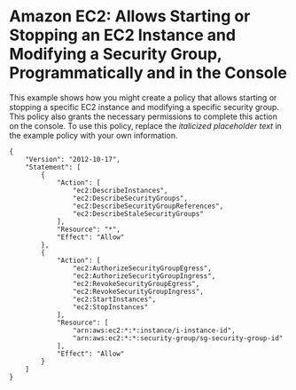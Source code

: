 # Amazon EC2: Allows Starting or Stopping an EC2 Instance and Modifying a Security Group, Programmatically and in the Console<a name="reference_policies_examples_ec2_instance-securitygroup"></a>

This example shows how you might create a policy that allows starting or stopping a specific EC2 instance and modifying a specific security group\. This policy also grants the necessary permissions to complete this action on the console\. To use this policy, replace the *italicized placeholder text* in the example policy with your own information\.

```
{
    "Version": "2012-10-17",
    "Statement": [
        {
            "Action": [
                "ec2:DescribeInstances",
                "ec2:DescribeSecurityGroups",
                "ec2:DescribeSecurityGroupReferences",
                "ec2:DescribeStaleSecurityGroups"
            ],
            "Resource": "*",
            "Effect": "Allow"
        },
        {
            "Action": [
                "ec2:AuthorizeSecurityGroupEgress",
                "ec2:AuthorizeSecurityGroupIngress",
                "ec2:RevokeSecurityGroupEgress",
                "ec2:RevokeSecurityGroupIngress",
                "ec2:StartInstances",
                "ec2:StopInstances"
            ],
            "Resource": [
                "arn:aws:ec2:*:*:instance/i-instance-id",
                "arn:aws:ec2:*:*:security-group/sg-security-group-id"
            ],
            "Effect": "Allow"
        }
    ]
}
```